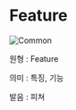 <d-title>

# Feature

</d-title>

<d-label>

<d-inner>

![Common](../2TAT1C/Label_Common.png)

</d-inner>

</d-label>

<d-origin>

원형 : Feature

</d-origin>

<d-mean>

의미 : 특징, 기능

</d-mean>

<d-pronunciation>

발음 : 피쳐

</d-pronunciation>

<d-content>

</d-content>
